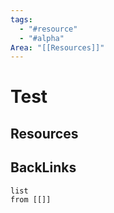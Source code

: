 ```yaml
---
tags:
  - "#resource"
  - "#alpha"
Area: "[[Resources]]"
---
```


# Test


## Resources


## BackLinks
```dataview
list
from [[]]
```

